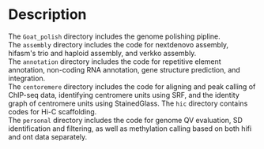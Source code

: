 # Description    
The `Goat_polish` directory includes the genome polishing pipline.    
The `assembly` directory includes the code for nextdenovo assembly, hifasm's trio and haploid assembly, and verkko assembly.   
The `annotation` directory includes the code for repetitive element annotation, non-coding RNA annotation, gene structure prediction, and integration.    
The `centoremere` directory includes the code for aligning and peak calling of ChIP-seq data, identifying centromere units using SRF, and the identity graph of centromere units using StainedGlass.
The `hic` directory contains codes for Hi-C scaffolding.    
The `personal` directory includes the code for genome QV evaluation, SD identification and filtering, as well as methylation calling based on both hifi and ont data separately.
